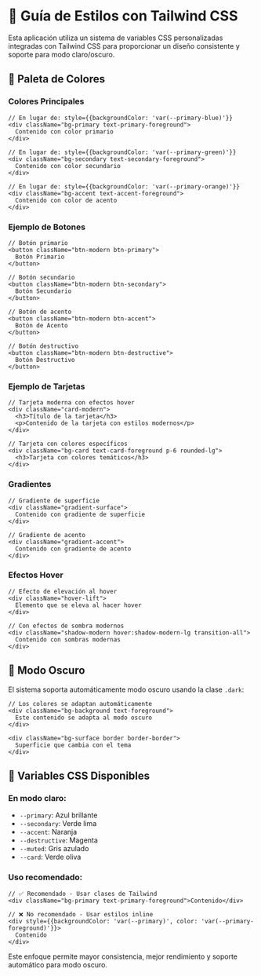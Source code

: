 # 🎨 Guía de Estilos con Tailwind CSS

Esta aplicación utiliza un sistema de variables CSS personalizadas integradas con Tailwind CSS para proporcionar un diseño consistente y soporte para modo claro/oscuro.

## 🌈 Paleta de Colores

### Colores Principales
```tsx
// En lugar de: style={{backgroundColor: 'var(--primary-blue)'}}
<div className="bg-primary text-primary-foreground">
  Contenido con color primario
</div>

// En lugar de: style={{backgroundColor: 'var(--primary-green)'}}
<div className="bg-secondary text-secondary-foreground">
  Contenido con color secundario
</div>

// En lugar de: style={{backgroundColor: 'var(--primary-orange)'}}
<div className="bg-accent text-accent-foreground">
  Contenido con color de acento
</div>
```

### Ejemplo de Botones
```tsx
// Botón primario
<button className="btn-modern btn-primary">
  Botón Primario
</button>

// Botón secundario
<button className="btn-modern btn-secondary">
  Botón Secundario
</button>

// Botón de acento
<button className="btn-modern btn-accent">
  Botón de Acento
</button>

// Botón destructivo
<button className="btn-modern btn-destructive">
  Botón Destructivo
</button>
```

### Ejemplo de Tarjetas
```tsx
// Tarjeta moderna con efectos hover
<div className="card-modern">
  <h3>Título de la tarjeta</h3>
  <p>Contenido de la tarjeta con estilos modernos</p>
</div>

// Tarjeta con colores específicos
<div className="bg-card text-card-foreground p-6 rounded-lg">
  <h3>Tarjeta con colores temáticos</h3>
</div>
```

### Gradientes
```tsx
// Gradiente de superficie
<div className="gradient-surface">
  Contenido con gradiente de superficie
</div>

// Gradiente de acento
<div className="gradient-accent">
  Contenido con gradiente de acento
</div>
```

### Efectos Hover
```tsx
// Efecto de elevación al hover
<div className="hover-lift">
  Elemento que se eleva al hacer hover
</div>

// Con efectos de sombra modernos
<div className="shadow-modern hover:shadow-modern-lg transition-all">
  Contenido con sombras modernas
</div>
```

## 🌙 Modo Oscuro

El sistema soporta automáticamente modo oscuro usando la clase `.dark`:

```tsx
// Los colores se adaptan automáticamente
<div className="bg-background text-foreground">
  Este contenido se adapta al modo oscuro
</div>

<div className="bg-surface border border-border">
  Superficie que cambia con el tema
</div>
```

## 🔧 Variables CSS Disponibles

### En modo claro:
- `--primary`: Azul brillante
- `--secondary`: Verde lima
- `--accent`: Naranja
- `--destructive`: Magenta
- `--muted`: Gris azulado
- `--card`: Verde oliva

### Uso recomendado:
```tsx
// ✅ Recomendado - Usar clases de Tailwind
<div className="bg-primary text-primary-foreground">Contenido</div>

// ❌ No recomendado - Usar estilos inline
<div style={{backgroundColor: 'var(--primary)', color: 'var(--primary-foreground)'}}>
  Contenido
</div>
```

Este enfoque permite mayor consistencia, mejor rendimiento y soporte automático para modo oscuro.
